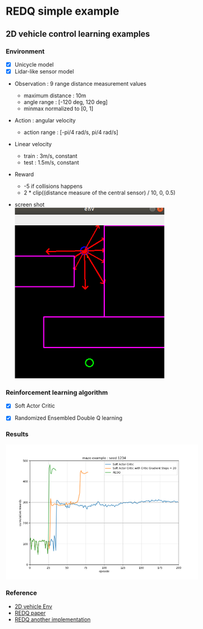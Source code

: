# REDQ simple example

## 2D vehicle control learning examples


### Environment
- [x] Unicycle model
- [x] Lidar-like sensor model

- Observation : 9 range distance measurement values
    - maximum distance : 10m
    - angle range : [-120 deg, 120 deg]
    - minmax normalized to [0, 1]

- Action : angular velocity
    - action range : [-pi/4 rad/s, pi/4 rad/s]

- Linear velocity
    - train : 3m/s, constant
    - test : 1.5m/s, constant

- Reward
    - -5 if collisions happens
    - 2 * clip((distance measure of the central sensor) / 10, 0, 0.5) 

- screen shot  
![screenshot](./img/screenshot.png)


### Reinforcement learning algorithm 
- [x] Soft Actor Critic
- [x] Randomized Ensembled Double Q learning


### Results
![comparison](./img/comparison_maze.png)


### Reference
- [2D vehicle Env](https://github.com/MorvanZhou/Reinforcement-learning-with-tensorflow)
- [REDQ paper](https://arxiv.org/abs/2101.05982)
- [REDQ another implementation](https://github.com/BY571/Randomized-Ensembled-Double-Q-learning-REDQ-)